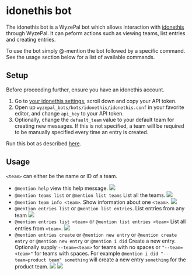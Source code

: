 # idonethis bot

The idonethis bot is a WyzePal bot which allows interaction with [idonethis](https://idonethis.com/)
through WyzePal. It can peform actions such as viewing teams, list entries and creating entries.

To use the bot simply @-mention the bot followed by a specific command. See the usage section
below for a list of available commands.

## Setup

Before proceeding further, ensure you have an idonethis account.

 1. Go to [your idonethis settings](https://beta.idonethis.com/u/settings), scroll down
and copy your API token.
 2. Open up `wyzepal_bots/bots/idonethis/idonethis.conf` in your favorite editor, and change
`api_key` to your API token.
 3. Optionally, change the `default_team` value to your default team for creating new messages.
If this is not specified, a team will be required to be manually specified every time an entry is created.

Run this bot as described [here](https://wyzepalchat.com/api/running-bots#running-a-bot).

## Usage

`<team>` can either be the name or ID of a team.

 * `@mention help` view this help message.
    ![](/static/generated/bots/idonethis/assets/idonethis-help.png)
 * `@mention teams list` or `@mention list teams`
    List all the teams.
    ![](/static/generated/bots/idonethis/assets/idonethis-list-teams.png)
 * `@mention team info <team>`.
    Show information about one `<team>`.
    ![](/static/generated/bots/idonethis/assets/idonethis-team-info.png)
 * `@mention entries list` or `@mention list entries`.
    List entries from any team
    ![](/static/generated/bots/idonethis/assets/idonethis-entries-all-teams.png)
 * `@mention entries list <team>` or `@mention list entries <team>`
    List all entries from `<team>`.
    ![](/static/generated/bots/idonethis/assets/idonethis-list-entries-specific-team.png)
 * `@mention entries create` or `@mention new entry` or `@mention create entry`
    or `@mention new entry` or `@mention i did`
    Create a new entry. Optionally supply `--team=<team>` for teams with no spaces or `"--team=<team>"`
    for teams with spaces. For example `@mention i did "--team=product team" something` will create a
    new entry `something` for the product team.
    ![](/static/generated/bots/idonethis/assets/idonethis-new-entry.png)
    ![](/static/generated/bots/idonethis/assets/idonethis-new-entry-specific-team.png)
